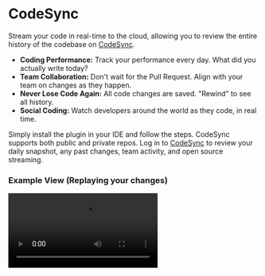 # CodeSync

Stream your code in real-time to the cloud, allowing you to review the entire history of the codebase on [CodeSync](https://www.codesync.com).

*   <span>**Coding Performance:** </span><span>Track your performance every day. What did you actually write today?</span>
*   <span>**Team Collaboration:** </span><span>Don't wait for the Pull Request. Align with your team on changes as they happen.</span>
*   <span>**Never Lose Code Again:** </span><span>All code changes are saved. "Rewind" to see all history.</span>
*   <span>**Social Coding:** </span><span>Watch developers around the world as they code, in real time.</span>

Simply install the plugin in your IDE and follow the steps. CodeSync supports both public and private repos. Log in to [CodeSync](https://www.codesync.com) to review your daily snapshot, any past changes, team activity, and open source streaming.

### Example View (Replaying your changes)

![Example View (Replaying your changes)](https://codesync-images.s3.amazonaws.com/codesync-intro.mp4)
